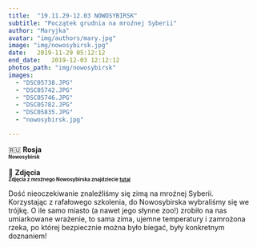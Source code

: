 ```yaml
---
title:  "19.11.29-12.03 NOWOSYBIRSK"
subtitle: "Początek grudnia na mroźnej Syberii"
author: "Maryjka"
avatar: "img/authors/mary.jpg"
image: "img/nowosybirsk.jpg"
date:   2019-11-29 05:12:12
end_date:   2019-12-03 12:12:12
photos_path: "img/nowosybirsk"
images:
  - "DSC05738.JPG"
  - "DSC05742.JPG"
  - "DSC05746.JPG"
  - "DSC05782.JPG"
  - "DSC05835.JPG"
  - "nowosybirsk.jpg"

---
```

🇷🇺 **Rosja**<br/>
**<sub><sup>Nowosybirsk</sup></sub>**<br/>
<br/>
📸 **Zdjęcia**<br/>
<sub><sup>**Zdjęcia z mroźnego Nowosybirska znajdziecie <a href="https://photos.app.goo.gl/TKPPDKBr4NJrxgBc6">tutaj</a>**</sup></sub>

Dość nieoczekiwanie znaleźliśmy się zimą na mroźnej Syberii.<br/>
Korzystając z rafałowego szkolenia, do Nowosybirska wybraliśmy się we trójkę. O ile samo miasto (a nawet jego słynne zoo!) zrobiło na nas umiarkowane wrażenie, to sama zima, ujemne temperatury i zamrożona rzeka, po której bezpiecznie można było biegać, były konkretnym doznaniem!
